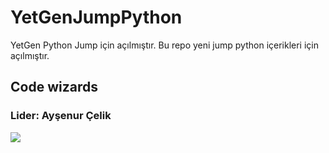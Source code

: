 # YetGenJumpPython
YetGen Python Jump için açılmıştır.
Bu repo yeni jump python içerikleri için açılmıştır.

## Code wizards
### Lider: Ayşenur Çelik
<img src = "https://miro.medium.com/v2/resize:fit:910/1*jbz6ImV3RT_vNzSvSHW_Fg.png">
